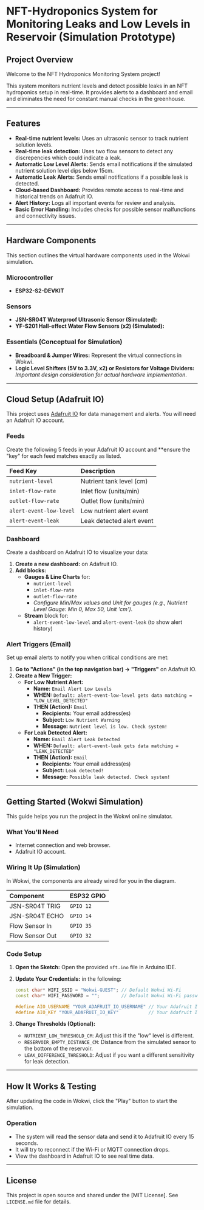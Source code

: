 # NFT-Hydroponics System for Monitoring Leaks and Low Levels in Reservoir (Simulation Prototype)

## Project Overview

Welcome to the NFT Hydroponics Monitoring System project!

This system monitors nutrient levels and detect possible leaks in an NFT hydroponics setup in real-time. It provides alerts to a dashboard and email and eliminates the need for constant manual checks in the greenhouse. 

---

## Features

* **Real-time nutrient levels:** Uses an ultrasonic sensor to track nutrient solution levels.
* **Real-time leak detection:** Uses two flow sensors to detect any discrepencies which could indicate a leak. 
* **Automatic Low Level Alerts:** Sends email notifications if the simulated nutrient solution level dips below 15cm.
* **Automatic Leak Alerts:** Sends email notifications if a possible leak is detected. 
* **Cloud-based Dashboard:** Provides remote access to real-time and historical trends on Adafruit IO.
* **Alert History:** Logs all important events for review and analysis.
* **Basic Error Handling:** Includes checks for possible sensor malfunctions and connectivity issues.

---

## Hardware Components

This section outlines the virtual hardware components used in the Wokwi simulation. 

### Microcontroller

* **ESP32-S2-DEVKIT** 

### Sensors

* **JSN-SR04T Waterproof Ultrasonic Sensor (Simulated):**
* **YF-S201 Hall-effect Water Flow Sensors (x2) (Simulated):**

### Essentials (Conceptual for Simulation)

* **Breadboard & Jumper Wires:** Represent the virtual connections in Wokwi.
* **Logic Level Shifters (5V to 3.3V, x2) or Resistors for Voltage Dividers:** *Important design consideration for actual hardware implementation.* 

---

## Cloud Setup (Adafruit IO)

This project uses [Adafruit IO](https://io.adafruit.com/) for data management and alerts. You will need an Adafruit IO account.

### Feeds

Create the following 5 feeds in your Adafruit IO account and **ensure the "key" for each feed matches exactly as listed. 

| Feed Key | Description |
| :------------------- | :----------------------------------- |
| `nutrient-level` | Nutrient tank level (cm) |
| `inlet-flow-rate` | Inlet flow (units/min) |
| `outlet-flow-rate` | Outlet flow (units/min) |
| `alert-event-low-level` | Low nutrient alert event |
| `alert-event-leak` | Leak detected alert event |

### Dashboard

Create a dashboard on Adafruit IO to visualize your data:

1.  **Create a new dashboard:** on Adafruit IO.
2.  **Add blocks:**
    * **Gauges & Line Charts** for:
        * `nutrient-level`
        * `inlet-flow-rate`
        * `outlet-flow-rate`
        * *Configure Min/Max values and Unit for gauges (e.g., Nutrient Level Gauge: Min 0, Max 50, Unit 'cm').*
    * **Stream** block for:
        * `alert-event-low-level` and `alert-event-leak` (to show alert history)

### Alert Triggers (Email)

Set up email alerts to notify you when critical conditions are met:

1.  **Go to "Actions" (in the top navigation bar) -> "Triggers"** on Adafruit IO.
2.  **Create a New Trigger:**
    * **For Low Nutrient Alert:**
        * **Name:** `Email Alert Low Levels`
        * **WHEN:** `Default: alert-event-low-level gets data matching = "LOW_LEVEL_DETECTED"`
        * **THEN (Action):** `Email`
            * **Recipients:** Your email address(es)
            * **Subject:** `Low Nutrient Warning`
            * **Message:** `Nutrient level is low. Check system!`
    * **For Leak Detected Alert:**
        * **Name:** `Email Alert Leak Detected`
        * **WHEN:** `Default: alert-event-leak gets data matching = "LEAK_DETECTED"`
        * **THEN (Action):** `Email`
            * **Recipients:** Your email address(es)
            * **Subject:** `Leak detected!`
            * **Message:** `Possible leak detected. Check system!`

---

## Getting Started (Wokwi Simulation)

This guide helps you run the project in the Wokwi online simulator.

### What You'll Need

* Internet connection and web browser.
* Adafruit IO account.

### Wiring It Up (Simulation)

In Wokwi, the components are already wired for you in the diagram. 

| Component | ESP32 GPIO |
| :---------------- | :--------- |
| JSN-SR04T TRIG | `GPIO 12` |
| JSN-SR04T ECHO | `GPIO 14` |
| Flow Sensor In | `GPIO 35` |
| Flow Sensor Out | `GPIO 32` |

### Code Setup

1.  **Open the Sketch:** Open the provided `nft.ino` file in Arduino IDE.
2.  **Update Your Credentials:** in the following:

    ```cpp
    const char* WIFI_SSID = "Wokwi-GUEST"; // Default Wokwi Wi-Fi
    const char* WIFI_PASSWORD = "";        // Default Wokwi Wi-Fi password (none)

    #define AIO_USERNAME "YOUR_ADAFRUIT_IO_USERNAME" // Your Adafruit IO Username
    #define AIO_KEY "YOUR_ADAFRUIT_IO_KEY"           // Your Adafruit IO Key 
    ```

3.  **Change Thresholds (Optional):**
    * `NUTRIENT_LOW_THRESHOLD_CM`: Adjust this if the "low" level is different.
    * `RESERVOIR_EMPTY_DISTANCE_CM`: Distance from the simulated sensor to the bottom of the reservoir.
    * `LEAK_DIFFERENCE_THRESHOLD`: Adjust if you want a different sensitivity for leak detection.

---

## How It Works & Testing

After updating the code in Wokwi, click the "Play" button to start the simulation. 

### Operation

* The system will read the sensor data and send it to Adafruit IO every 15 seconds.
* It will try to reconnect if the Wi-Fi or MQTT connection drops.
* View the dashboard in Adafruit IO to see real time data. 

---

## License

This project is open source and shared under the [MIT License]. See `LICENSE.md` file for details.
